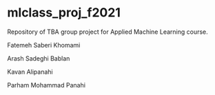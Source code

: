 # mlclass_proj_f2021

Repository of TBA group project for Applied Machine Learning course. </br>

Fatemeh Saberi Khomami

Arash Sadeghi Bablan

Kavan Alipanahi

Parham Mohammad Panahi
